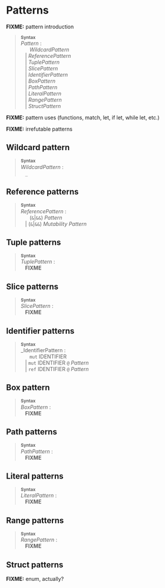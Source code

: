 # Patterns

**FIXME:** pattern introduction

> **<sup>Syntax</sup>**  
> _Pattern_ :  
> &nbsp;&nbsp; &nbsp;&nbsp; _WildcardPattern_  
> &nbsp;&nbsp; | _ReferencePattern_  
> &nbsp;&nbsp; | _TuplePattern_  
> &nbsp;&nbsp; | _SlicePattern_  
> &nbsp;&nbsp; | _IdentifierPattern_  
> &nbsp;&nbsp; | _BoxPattern_  
> &nbsp;&nbsp; | _PathPattern_  
> &nbsp;&nbsp; | _LiteralPattern_  
> &nbsp;&nbsp; | _RangePattern_  
> &nbsp;&nbsp; | _StructPattern_  

**FIXME:** pattern uses (functions, match, let, if let, while let, etc.)

**FIXME:** irrefutable patterns

## Wildcard pattern

> **<sup>Syntax</sup>**  
> _WildcardPattern_ :  
> &nbsp;&nbsp; `_`

## Reference patterns

> **<sup>Syntax</sup>**  
> _ReferencePattern_ :  
> &nbsp;&nbsp; &nbsp;&nbsp; (`&`|`&&`) _Pattern_  
> &nbsp;&nbsp; | (`&`|`&&`) _Mutability_ _Pattern_  

## Tuple patterns

> **<sup>Syntax</sup>**  
> _TuplePattern_ :  
> &nbsp;&nbsp; **FIXME**

## Slice patterns

> **<sup>Syntax</sup>**  
> _SlicePattern_ :  
> &nbsp;&nbsp; **FIXME**

## Identifier patterns

> **<sup>Syntax</sup>**  
> _IdentifierPattern :  
> &nbsp;&nbsp; &nbsp;&nbsp; `mut` IDENTIFIER  
> &nbsp;&nbsp; | `mut` IDENTIFIER `@` _Pattern_  
> &nbsp;&nbsp; | `ref` IDENTIFIER `@` _Pattern_  

## Box pattern

> **<sup>Syntax</sup>**  
> _BoxPattern_ :  
> &nbsp;&nbsp; **FIXME**

## Path patterns

> **<sup>Syntax</sup>**  
> _PathPattern_ :  
> &nbsp;&nbsp; **FIXME**

## Literal patterns

> **<sup>Syntax</sup>**  
> _LiteralPattern_ :  
> &nbsp;&nbsp; **FIXME**

## Range patterns

> **<sup>Syntax</sup>**  
> _RangePattern_ :  
> &nbsp;&nbsp; **FIXME**

## Struct patterns

**FIXME:** enum, actually?
